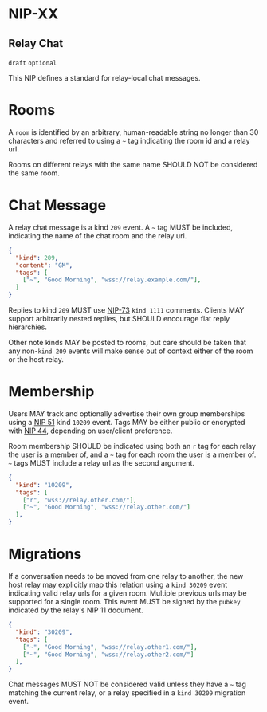 NIP-XX
======

Relay Chat
----------

`draft` `optional`

This NIP defines a standard for relay-local chat messages.

# Rooms

A `room` is identified by an arbitrary, human-readable string no longer than 30 characters and referred to using a `~` tag indicating the room id and a relay url.

Rooms on different relays with the same name SHOULD NOT be considered the same room.

# Chat Message

A relay chat message is a kind `209` event. A `~` tag MUST be included, indicating the name of the chat room and the relay url.

```json
{
  "kind": 209,
  "content": "GM",
  "tags": [
    ["~", "Good Morning", "wss://relay.example.com/"],
  ]
}
```

Replies to kind `209` MUST use [NIP-73](https://github.com/nostr-protocol/nips/pull/1233) `kind 1111` comments. Clients MAY support arbitrarily nested replies, but SHOULD encourage flat reply hierarchies.

Other note kinds MAY be posted to rooms, but care should be taken that any non-`kind 209` events will make sense out of context either of the room or the host relay.

# Membership

Users MAY track and optionally advertise their own group memberships using a [NIP 51](51.md) kind `10209` event. Tags MAY be either public or encrypted with [NIP 44](44.md), depending on user/client preference.

Room membership SHOULD be indicated using both an `r` tag for each relay the user is a member of, and a `~` tag for each room the user is a member of. `~` tags MUST include a relay url as the second argument.

```json
{
  "kind": "10209",
  "tags": [
    ["r", "wss://relay.other.com/"],
    ["~", "Good Morning", "wss://relay.other.com/"]
  ],
}
```

# Migrations

If a conversation needs to be moved from one relay to another, the new host relay may explicitly map this relation using a `kind 30209` event indicating valid relay urls for a given room. Multiple previous urls may be supported for a single room. This event MUST be signed by the `pubkey` indicated by the relay's NIP 11 document.

```json
{
  "kind": "30209",
  "tags": [
    ["~", "Good Morning", "wss://relay.other1.com/"],
    ["~", "Good Morning", "wss://relay.other2.com/"]
  ],
}
```

Chat messages MUST NOT be considered valid unless they have a `~` tag matching the current relay, or a relay specified in a `kind 30209` migration event.
